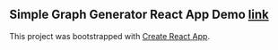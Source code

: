 ## Simple Graph Generator React App Demo [link](https://mykper.github.io/simple-graph/)

This project was bootstrapped with [Create React App](https://github.com/facebook/create-react-app).
